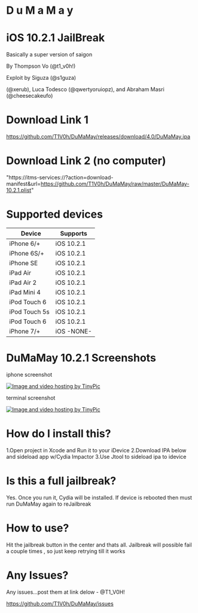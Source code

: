 # D u M a M a y

# iOS 10.2.1 JailBreak

Basically a super version of saigon

By Thompson Vo (@t1_v0h!)

Exploit by Siguza (@s1guza)

(@xerub), Luca Todesco (@qwertyoruiopz), and Abraham Masri (@cheesecakeufo)

# Download Link 1

https://github.com/T1V0h/DuMaMay/releases/download/4.0/DuMaMay.ipa

# Download Link 2 (no computer)

"https://itms-services://?action=download-manifest&url=https://github.com/T1V0h/DuMaMay/raw/master/DuMaMay-10.2.1.plist"

# Supported devices

|    Device     |   Supports   |
|---------------|--------------|
| iPhone 6/+    |  iOS 10.2.1  |
| iPhone 6S/+   |  iOS 10.2.1  |
| iPhone SE     |  iOS 10.2.1  |
| iPad Air      |  iOS 10.2.1  |
| iPad Air 2    |  iOS 10.2.1  |
| iPad Mini 4   |  iOS 10.2.1  |
| iPod Touch 6  |  iOS 10.2.1  |
| iPod Touch 5s |  iOS 10.2.1  |
| iPod Touch 6  |  iOS 10.2.1  |
| iPhone 7/+    |  iOS -NONE-  |

# DuMaMay 10.2.1 Screenshots

iphone screenshot

<a href="http://tinypic.com?ref=2d2d34z" target="_blank"><img src="http://i64.tinypic.com/2d2d34z.jpg" border="0" alt="Image and video hosting by TinyPic"></a>

terminal screenshot

<a href="http://tinypic.com?ref=90nint" target="_blank"><img src="http://i67.tinypic.com/90nint.jpg" border="0" alt="Image and video hosting by TinyPic"></a>

# How do I install this?
1.Open project in Xcode and Run it to your iDevice
2.Download IPA below and sideload app w/Cydia Impactor
3.Use Jtool to sideload ipa to idevice 

# Is this a full jailbreak?
Yes. Once you run it, Cydia will be installed.
If device is rebooted then must run DuMaMay again to reJailbreak

# How to use?
Hit the jailbreak button in the center and thats all.
Jailbreak will possible fail a couple times , so just keep retrying till it works

# Any Issues?
Any issues...post them at link delow - @T1_V0H!

https://github.com/T1V0h/DuMaMay/issues
